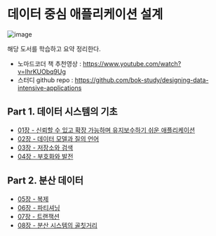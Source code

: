 # 데이터 중심 애플리케이션 설계

![image](https://github.com/dhkdn9192/data_engineer_career/assets/11307388/89f5201a-d1e7-42e6-92df-731c04338323)

해당 도서를 학습하고 요약 정리한다.
* 노마드코더 책 추천영상 : https://www.youtube.com/watch?v=IhrKUObq9Ug
* 스터디 github repo : https://github.com/bok-study/designing-data-intensive-applications


## Part 1. 데이터 시스템의 기초

* [01장 - 신뢰할 수 있고 확장 가능하며 유지보수하기 쉬운 애플리케이션](ch01.md)
* [02장 - 데이터 모델과 질의 언어](ch02.md)
* [03장 - 저장소와 검색](ch03.md)
* [04장 - 부호화와 발전](ch04.md)

## Part 2. 분산 데이터

* [05장 - 복제](ch05.md)
* [06장 - 파티셔닝](ch06.md)
* [07장 - 트랜잭션](ch07.md)
* [08장 - 분산 시스템의 골칫거리](ch08.md)

